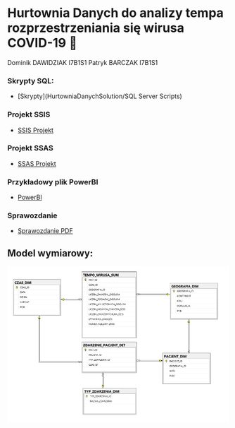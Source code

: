 # Hurtownia Danych do analizy tempa rozprzestrzeniania się wirusa COVID-19 🦠
Dominik DAWIDZIAK I7B1S1
Patryk BARCZAK I7B1S1

### Skrypty SQL:
* [Skrypty](HurtowniaDanychSolution/SQL Server Scripts)

### Projekt SSIS
* [SSIS Projekt](https://github.com/ddavid09/HurtowniaDanychCovid/tree/master/SSIS_HurtowniaDanychETL)

### Projekt SSAS
* [SSAS Projekt](https://github.com/ddavid09/HurtowniaDanychCovid/tree/master/SSAS_Kostki)

### Przykładowy plik PowerBI
* [PowerBI](https://github.com/ddavid09/HurtowniaDanychCovid/tree/master/Przyk%C5%82adowe_raporty_PowerBI)

### Sprawozdanie
* [Sprawozdanie PDF](https://github.com/ddavid09/HurtowniaDanychCovid/blob/master/Sprawozdanie.pdf)

## Model wymiarowy:
![Model bazy danych](https://github.com/ddavid09/HurtowniaDanychCovid/blob/master/Zasoby/Model.jpg)
